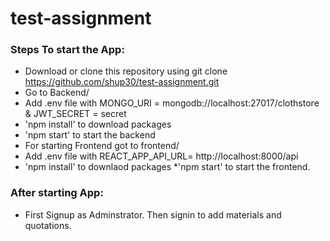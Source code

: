 # test-assignment
### Steps To start the App:
* Download or clone this repository using git clone https://github.com/shup30/test-assignment.git
* Go to Backend/ 
* Add .env file with MONGO_URI = mongodb://localhost:27017/clothstore & JWT_SECRET = secret
* 'npm install' to download packages
* 'npm start' to start the backend
* For starting Frontend got to frontend/
* Add .env file with REACT_APP_API_URL= http://localhost:8000/api
* 'npm install' to downlaod packages
*'npm start' to start the frontend.

### After starting App:
* First Signup as Adminstrator. Then signin to add materials and quotations.
